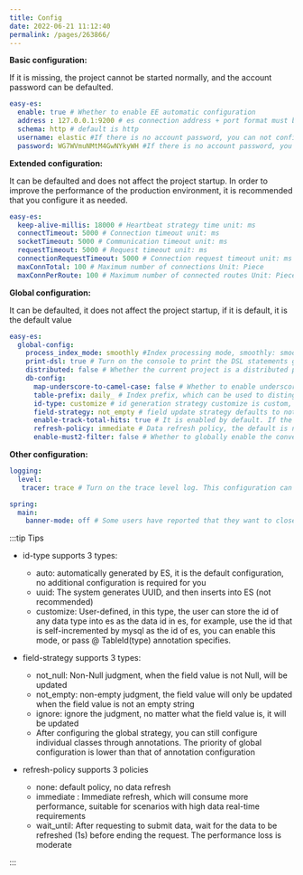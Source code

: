 ```yaml
---
title: Config
date: 2022-06-21 11:12:40
permalink: /pages/263866/
---
```

**Basic configuration:**

If it is missing, the project cannot be started normally, and the account password can be defaulted.

````yaml
easy-es:
  enable: true # Whether to enable EE automatic configuration
  address : 127.0.0.1:9200 # es connection address + port format must be ip:port, if it is a cluster, it can be separated by commas
  schema: http # default is http
  username: elastic #If there is no account password, you can not configure this line
  password: WG7WVmuNMtM4GwNYkyWH #If there is no account password, you can not configure this line
````

**Extended configuration:**

It can be defaulted and does not affect the project startup. In order to improve the performance of the production environment, it is recommended that you configure it as needed.
````yaml
easy-es:
  keep-alive-millis: 18000 # Heartbeat strategy time unit: ms
  connectTimeout: 5000 # Connection timeout unit: ms
  socketTimeout: 5000 # Communication timeout unit: ms
  requestTimeout: 5000 # Request timeout unit: ms
  connectionRequestTimeout: 5000 # Connection request timeout unit: ms
  maxConnTotal: 100 # Maximum number of connections Unit: Piece
  maxConnPerRoute: 100 # Maximum number of connected routes Unit: Piece
````

**Global configuration:**

It can be defaulted, it does not affect the project startup, if it is default, it is the default value

````yaml
easy-es:
  global-config:
    process_index_mode: smoothly #Index processing mode, smoothly: smooth mode, this mode is enabled by default, not_smoothly: non-smooth mode, manual: manual mode
    print-dsl: true # Turn on the console to print the DSL statements generated by this framework, the default is turned on, it is recommended to turn off the production environment after the test is stable to improve a small amount of performance
    distributed: false # Whether the current project is a distributed project, the default is true, in the non-manual managed index mode, if it is a distributed project, it will acquire distributed locks, and non-distributed projects only need synchronized locks.
    db-config:
      map-underscore-to-camel-case: false # Whether to enable underscore to camel case Default is false
      table-prefix: daily_ # Index prefix, which can be used to distinguish environments Default is empty Usage is the same as MP
      id-type: customize # id generation strategy customize is custom, and the id value is generated by the user, such as taking the data id in MySQL. If this configuration is default, the default id strategy is automatically generated by es
      field-strategy: not_empty # field update strategy defaults to not_null
      enable-track-total-hits: true # It is enabled by default. If the specified size exceeds 1w, it will be automatically enabled. After opening, all matching data will be queried. If it is not enabled, the total number of data will not be obtained, and other functions will not work Affected.
      refresh-policy: immediate # Data refresh policy, the default is no refresh
      enable-must2-filter: false # Whether to globally enable the conversion of the must query type to the filter query type The default is false and no conversion
````

**Other configuration:**

````yaml
logging:
  level:
   tracer: trace # Turn on the trace level log. This configuration can be turned on during development, and the console can print all es request information and DSL statements. In order to avoid repetition, after this configuration is turned on, EE's print-dsl can be set to false .

spring:
  main:
    banner-mode: off # Some users have reported that they want to close the banner printed by EE. Since the banner of EE directly overrides the default banner of springboot, if you need to close it, you can close the banner of springboot directly to close the banner of EE.
````
:::tip Tips

- id-type supports 3 types:
    - auto: automatically generated by ES, it is the default configuration, no additional configuration is required for you
    - uuid: The system generates UUID, and then inserts into ES (not recommended)
    - customize: User-defined, in this type, the user can store the id of any data type into es as the data id in es, for example, use the id that is self-incremented by mysql as the id of es, you can enable this mode, or pass @ TableId(type) annotation specifies.

- field-strategy supports 3 types:
    - not_null: Non-Null judgment, when the field value is not Null, will be updated
    - not_empty: non-empty judgment, the field value will only be updated when the field value is not an empty string
    - ignore: ignore the judgment, no matter what the field value is, it will be updated
    - After configuring the global strategy, you can still configure individual classes through annotations. The priority of global configuration is lower than that of annotation configuration
- refresh-policy supports 3 policies
    - none: default policy, no data refresh
    - immediate : Immediate refresh, which will consume more performance, suitable for scenarios with high data real-time requirements
    - wait_until: After requesting to submit data, wait for the data to be refreshed (1s) before ending the request. The performance loss is moderate

:::